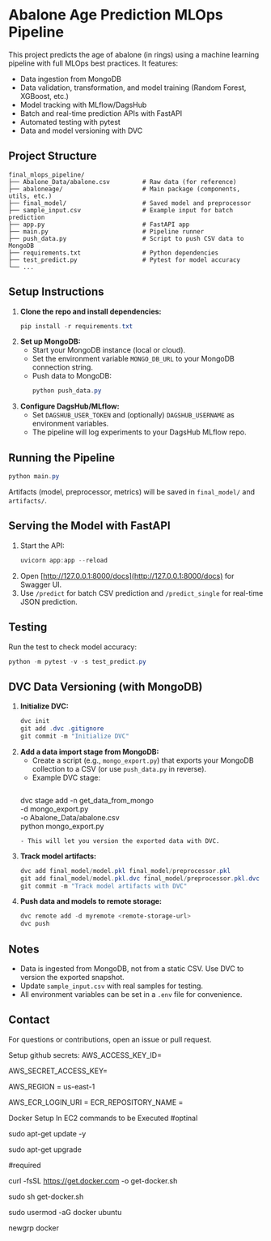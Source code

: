 
# Abalone Age Prediction MLOps Pipeline

This project predicts the age of abalone (in rings) using a machine learning pipeline with full MLOps best practices. It features:
- Data ingestion from MongoDB
- Data validation, transformation, and model training (Random Forest, XGBoost, etc.)
- Model tracking with MLflow/DagsHub
- Batch and real-time prediction APIs with FastAPI
- Automated testing with pytest
- Data and model versioning with DVC

## Project Structure
```
final_mlops_pipeline/
├── Abalone_Data/abalone.csv         # Raw data (for reference)
├── abaloneage/                      # Main package (components, utils, etc.)
├── final_model/                     # Saved model and preprocessor
├── sample_input.csv                 # Example input for batch prediction
├── app.py                           # FastAPI app
├── main.py                          # Pipeline runner
├── push_data.py                     # Script to push CSV data to MongoDB
├── requirements.txt                 # Python dependencies
├── test_predict.py                  # Pytest for model accuracy
└── ...
```

## Setup Instructions
1. **Clone the repo and install dependencies:**
	```powershell
	pip install -r requirements.txt
	```
2. **Set up MongoDB:**
	- Start your MongoDB instance (local or cloud).
	- Set the environment variable `MONGO_DB_URL` to your MongoDB connection string.
	- Push data to MongoDB:
	  ```powershell
	  python push_data.py
	  ```
3. **Configure DagsHub/MLflow:**
	- Set `DAGSHUB_USER_TOKEN` and (optionally) `DAGSHUB_USERNAME` as environment variables.
	- The pipeline will log experiments to your DagsHub MLflow repo.

## Running the Pipeline
```powershell
python main.py
```
Artifacts (model, preprocessor, metrics) will be saved in `final_model/` and `artifacts/`.

## Serving the Model with FastAPI
1. Start the API:
	```powershell
	uvicorn app:app --reload
	```
2. Open [http://127.0.0.1:8000/docs](http://127.0.0.1:8000/docs) for Swagger UI.
3. Use `/predict` for batch CSV prediction and `/predict_single` for real-time JSON prediction.

## Testing
Run the test to check model accuracy:
```powershell
python -m pytest -v -s test_predict.py
```

## DVC Data Versioning (with MongoDB)
1. **Initialize DVC:**
	```powershell
	dvc init
	git add .dvc .gitignore
	git commit -m "Initialize DVC"
	```
2. **Add a data import stage from MongoDB:**
	- Create a script (e.g., `mongo_export.py`) that exports your MongoDB collection to a CSV (or use `push_data.py` in reverse).
	- Example DVC stage:
	  ```powershell
	dvc stage add -n get_data_from_mongo \
		-d mongo_export.py \
		-o Abalone_Data/abalone.csv \
		python mongo_export.py
	  ```
	- This will let you version the exported data with DVC.
3. **Track model artifacts:**
	```powershell
	dvc add final_model/model.pkl final_model/preprocessor.pkl
	git add final_model/model.pkl.dvc final_model/preprocessor.pkl.dvc
	git commit -m "Track model artifacts with DVC"
	```
4. **Push data and models to remote storage:**
	```powershell
	dvc remote add -d myremote <remote-storage-url>
	dvc push
	```

## Notes
- Data is ingested from MongoDB, not from a static CSV. Use DVC to version the exported snapshot.
- Update `sample_input.csv` with real samples for testing.
- All environment variables can be set in a `.env` file for convenience.

## Contact
For questions or contributions, open an issue or pull request.


Setup github secrets:
AWS_ACCESS_KEY_ID=

AWS_SECRET_ACCESS_KEY=

AWS_REGION = us-east-1

AWS_ECR_LOGIN_URI = 
ECR_REPOSITORY_NAME = 


Docker Setup In EC2 commands to be Executed
#optinal

sudo apt-get update -y

sudo apt-get upgrade

#required

curl -fsSL https://get.docker.com -o get-docker.sh

sudo sh get-docker.sh

sudo usermod -aG docker ubuntu

newgrp docker